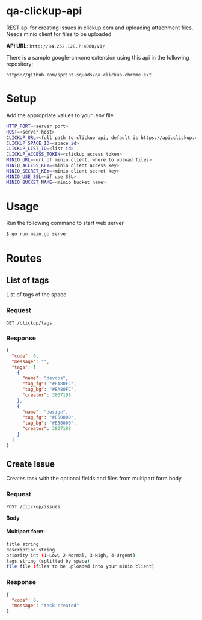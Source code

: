 # qa-clickup-api
REST api for creating Issues in clickup.com and uploading attachment files. Needs minio client for files to be uploaded 

**API URL**: ```http://84.252.128.7:4000/v1/```

There is a sample google-chrome extension using this api in the following repository:

```https://github.com/sprint-squads/qa-clickup-chrome-ext```


# Setup
Add the appropriate values to your .env file
```bash
HTTP_PORT=<server port>
HOST=<server host>
CLICKUP_URL=<full path to clickup api, default is https://api.clickup.com/api/v2>
CLICKUP_SPACE_ID=<space id>
CLICKUP_LIST_ID=<list id>
CLICKUP_ACCESS_TOKEN=<clickup access token>
MINIO_URL=<url of minio client, where to upload files>
MINIO_ACCESS_KEY=<minio client access key>
MINIO_SECRET_KEY=<minio client secret key>
MINIO_USE_SSL=<if use SSL>
MINIO_BUCKET_NAME=<minio bucket name>
```
# Usage

Run the following command to start web server
```bash
$ go run main.go serve
```

# Routes

## List of tags

List of tags of the space
### Request

```GET /clickup/tags```

### Response

```json
{
  "code": 0,
  "message": "",
  "tags": [
    {
      "name": "devops",
      "tag_fg": "#EA80FC",
      "tag_bg": "#EA80FC",
      "creator": 3807198
    },
    {
      "name": "design",
      "tag_fg": "#E50000",
      "tag_bg": "#E50000",
      "creator": 3807198
    }
  ]
}
```

## Create Issue

Creates task with the optional fields and files from multipart form body
### Request

```POST /clickup/issues```

**Body**
#### Multipart form:
```bash
title string
description string
priority int (1-Low, 2-Normal, 3-High, 4-Urgent)
tags string (splitted by space)
file file (files to be uploaded into your minio client)
```

### Response

```json
{
  "code": 0,
  "message": "task created"
}
```
